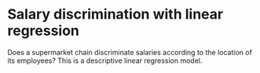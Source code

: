 # Salary discrimination with linear regression
Does a supermarket chain discriminate salaries according to the location of its employees? This is a descriptive linear regression model.
